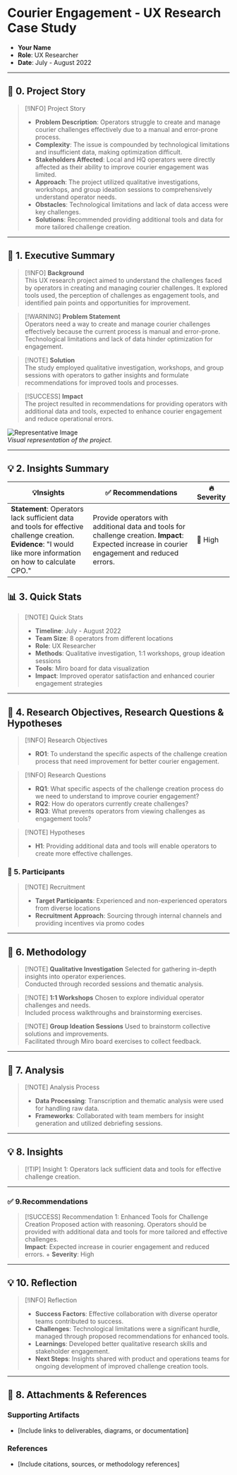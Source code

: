 # Courier Engagement - UX Research Case Study

- **Your Name**  
- **Role**: UX Researcher  
- **Date**: July - August 2022

---
## 📖 **0. Project Story**

> [!INFO] Project Story  
> - **Problem Description**: Operators struggle to create and manage courier challenges effectively due to a manual and error-prone process.  
> - **Complexity**: The issue is compounded by technological limitations and insufficient data, making optimization difficult.  
> - **Stakeholders Affected**: Local and HQ operators were directly affected as their ability to improve courier engagement was limited.  
> - **Approach**: The project utilized qualitative investigations, workshops, and group ideation sessions to comprehensively understand operator needs.  
> - **Obstacles**: Technological limitations and lack of data access were key challenges.  
> - **Solutions**: Recommended providing additional tools and data for more tailored challenge creation.

---

## 💬 **1. Executive Summary**

> [!INFO] **Background**  
> This UX research project aimed to understand the challenges faced by operators in creating and managing courier challenges. It explored tools used, the perception of challenges as engagement tools, and identified pain points and opportunities for improvement.

> [!WARNING] **Problem Statement**  
> Operators need a way to create and manage courier challenges effectively because the current process is manual and error-prone. Technological limitations and lack of data hinder optimization for engagement.

> [!NOTE] **Solution**  
> The study employed qualitative investigation, workshops, and group sessions with operators to gather insights and formulate recommendations for improved tools and processes.

> [!SUCCESS] **Impact**  
> The project resulted in recommendations for providing operators with additional data and tools, expected to enhance courier engagement and reduce operational errors.

![Representative Image](https://via.placeholder.com/300)  
*Visual representation of the project.*

---
## 💡 **2. Insights Summary**

| 💡**Insights**                                                        | ✅ Recommendations                                                         | 🔥 Severity                  |
| --------------------------------------------------------------------- | ------------------------------------------------------------------------- | ---------------------------- |
| **Statement**: Operators lack sufficient data and tools for effective challenge creation. **Evidence**: "I would like more information on how to calculate CPO." | Provide operators with additional data and tools for challenge creation. **Impact**: Expected increase in courier engagement and reduced errors. | 🔴 High |

## 📊 **3. Quick Stats**

> [!NOTE] Quick Stats  
> - **Timeline**: July - August 2022  
> - **Team Size**: 8 operators from different locations  
> - **Role**: UX Researcher  
> - **Methods**: Qualitative investigation, 1:1 workshops, group ideation sessions  
> - **Tools**: Miro board for data visualization  
> - **Impact**: Improved operator satisfaction and enhanced courier engagement strategies  

---

## 🎯 **4. Research Objectives, Research Questions & Hypotheses**

> [!INFO] Research Objectives   
>   - **RO1**: To understand the specific aspects of the challenge creation process that need improvement for better courier engagement.  

> [!INFO] Research Questions  
>   - **RQ1**: What specific aspects of the challenge creation process do we need to understand to improve courier engagement?  
>   - **RQ2**: How do operators currently create challenges?  
>   - **RQ3**: What prevents operators from viewing challenges as engagement tools?  

> [!NOTE] Hypotheses  
> - **H1**: Providing additional data and tools will enable operators to create more effective challenges.  

### 👥 5. **Participants**

> [!NOTE] Recruitment  
> - **Target Participants**: Experienced and non-experienced operators from diverse locations  
> - **Recruitment Approach**: Sourcing through internal channels and providing incentives via promo codes  

---
##  🧪 6. **Methodology**

> [!NOTE] **Qualitative Investigation**
> Selected for gathering in-depth insights into operator experiences.  
> Conducted through recorded sessions and thematic analysis.

> [!NOTE] **1:1 Workshops**
> Chosen to explore individual operator challenges and needs.  
> Included process walkthroughs and brainstorming exercises.

> [!NOTE] **Group Ideation Sessions**
> Used to brainstorm collective solutions and improvements.  
> Facilitated through Miro board exercises to collect feedback.

---

## 🔬 **7. Analysis**

> [!NOTE] Analysis Process  
> - **Data Processing**: Transcription and thematic analysis were used for handling raw data.  
> - **Frameworks**: Collaborated with team members for insight generation and utilized debriefing sessions.

---

## 💡 **8. Insights**

> [!TIP] Insight 1: 
> Operators lack sufficient data and tools for effective challenge creation.

---

### ✅ 9.**Recommendations**

> [!SUCCESS] Recommendation 1: Enhanced Tools for Challenge Creation
> Proposed action with reasoning. Operators should be provided with additional data and tools for more tailored and effective challenges.  
> **Impact**: Expected increase in courier engagement and reduced errors. + **Severity**: High  

---

## 💡 **10. Reflection**

> [!INFO] Reflection  
> - **Success Factors**: Effective collaboration with diverse operator teams contributed to success.  
> - **Challenges**: Technological limitations were a significant hurdle, managed through proposed recommendations for enhanced tools.  
> - **Learnings**: Developed better qualitative research skills and stakeholder engagement.  
> - **Next Steps**: Insights shared with product and operations teams for ongoing development of improved challenge creation tools.

---

## 📎 **8. Attachments & References**

### **Supporting Artifacts**
- [Include links to deliverables, diagrams, or documentation]

### **References**
- [Include citations, sources, or methodology references]
